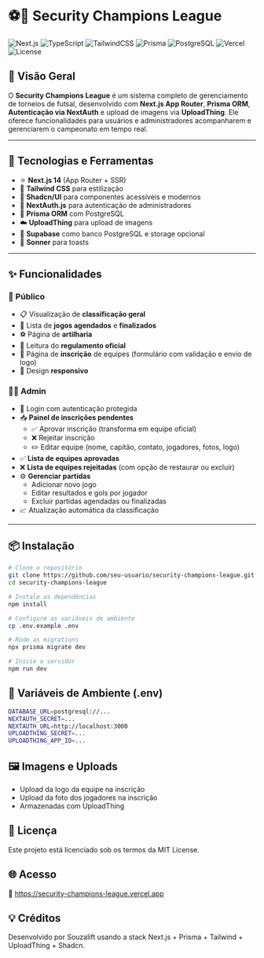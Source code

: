 # ⚽🍺 Security Champions League

![Next.js](https://img.shields.io/badge/Next.js-14.2.0-blue.svg?logo=next.js)
![TypeScript](https://img.shields.io/badge/TypeScript-5.2-blue.svg?logo=typescript)
![TailwindCSS](https://img.shields.io/badge/TailwindCSS-3.3-38bdf8.svg?logo=tailwindcss)
![Prisma](https://img.shields.io/badge/Prisma-ORM-2d3748.svg?logo=prisma)
![PostgreSQL](https://img.shields.io/badge/PostgreSQL-15-blue?logo=postgresql)
![Vercel](https://img.shields.io/badge/Hosted_on-Vercel-black?logo=vercel)
![License](https://img.shields.io/badge/License-MIT-green.svg)

## 📌 Visão Geral

O **Security Champions League** é um sistema completo de gerenciamento de torneios de futsal, desenvolvido com **Next.js App Router**, **Prisma ORM**, **Autenticação via NextAuth** e upload de imagens via **UploadThing**. Ele oferece funcionalidades para usuários e administradores acompanharem e gerenciarem o campeonato em tempo real.

---

## 🔧 Tecnologias e Ferramentas

- ⚛️ **Next.js 14** (App Router + SSR)
- 💅 **Tailwind CSS** para estilização
- 🧩 **Shadcn/UI** para componentes acessíveis e modernos
- 🔐 **NextAuth.js** para autenticação de administradores
- 🔄 **Prisma ORM** com PostgreSQL
- ☁️ **UploadThing** para upload de imagens
- 🍃 **Supabase** como banco PostgreSQL e storage opcional
- 🔔 **Sonner** para toasts

---

## ✨ Funcionalidades

### 👤 Público

- 📋 Visualização de **classificação geral**
- 📅 Lista de **jogos agendados** e **finalizados**
- ⚽ Página de **artilharia**
- 📣 Leitura do **regulamento oficial**
- 📝 Página de **inscrição** de equipes (formulário com validação e envio de logo)
- 📱 Design **responsivo**

### 🧑‍💼 Admin

- 🔐 Login com autenticação protegida
- 📥 **Painel de inscrições pendentes**
  - ✅ Aprovar inscrição (transforma em equipe oficial)
  - ❌ Rejeitar inscrição
  - ✏️ Editar equipe (nome, capitão, contato, jogadores, fotos, logo)
- ✅ **Lista de equipes aprovadas**
- ❌ **Lista de equipes rejeitadas** (com opção de restaurar ou excluir)
- ⚙️ **Gerenciar partidas**
  - Adicionar novo jogo
  - Editar resultados e gols por jogador
  - Excluir partidas agendadas ou finalizadas
- 📈 Atualização automática da classificação

---

## 📦 Instalação

```bash
# Clone o repositório
git clone https://github.com/seu-usuario/security-champions-league.git
cd security-champions-league

# Instale as dependências
npm install

# Configure as variáveis de ambiente
cp .env.example .env

# Rode as migrations
npx prisma migrate dev

# Inicie o servidor
npm run dev
```

## 🔐 Variáveis de Ambiente (.env)

```bash
DATABASE_URL=postgresql://...
NEXTAUTH_SECRET=...
NEXTAUTH_URL=http://localhost:3000
UPLOADTHING_SECRET=...
UPLOADTHING_APP_ID=...
```

## 🖼️ Imagens e Uploads

- Upload da logo da equipe na inscrição
- Upload da foto dos jogadores na inscrição
- Armazenadas com UploadThing

## 📄 Licença

Este projeto está licenciado sob os termos da MIT License.

## 🌐 Acesso

🔗 https://security-champions-league.vercel.app

## 💡 Créditos

Desenvolvido por Souzalift usando a stack Next.js + Prisma + Tailwind + UploadThing + Shadcn.
